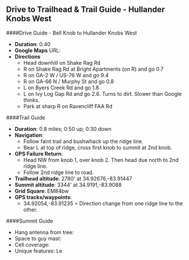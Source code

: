 Drive to Trailhead & Trail Guide - Hullander Knobs West
--------------------------------------------------------
####Drive Guide - Bell Knob to Hullander Knobs West

* **Duration**: 0:40
* **Google Maps** URL: 
* **Directions**
    * Head downhill on Shake Rag Rd
    * R on Shake Rag Rd at Bright Apartments (on R) and go 0.7
    * R on GA-2 W / US-76 W and go 9.4
    * R on GA-66 N / Murphy St and go 0.8
    * L on Byers Creek Rd and go 1.8
    * L on Ivy Log Gap Rd and go 2.6.  Turns to dirt.  Slower than Google thinks.
    * Park at sharp R on Ravencliff FAA Rd


####Trail Guide

* **Duration**: 0.8 miles; 0:50 up; 0:30 down
* **Navigation**: 
    * Follow faint trail and bushwhack up the ridge line.  
    * Bear L at top of ridge, cross first knob to summit at 2nd knob.
* **GPS Failure Return**: 
    * Head NW from knob 1, over knob 2.  Then head due north to 2nd ridge line. 
    * Follow 2nd ridge line to road.
* **Trailhead altitude**: 2780' at 34.92676,-83.91447
* **Summit altitude**: 3344' at 34.9191,-83.9088
* **Grid Square**: EM84bw
* **GPS tracks/waypoints**:
    * 34.92054,-83.91235 = Direction change from one ridge line to the other.

####Summit Guide

* Hang antenna from tree:
* Space to guy mast:
* Cell coverage:
* Unique features:
Le
